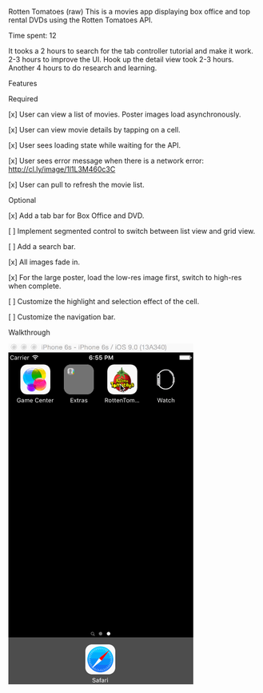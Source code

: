 Rotten Tomatoes (raw)
This is a movies app displaying box office and top rental DVDs using the Rotten Tomatoes API.

Time spent: 12  

It tooks a 2 hours to search for the tab controller tutorial and make it work. 2-3 hours to improve the UI.
Hook up the detail view took 2-3 hours. Another 4 hours to do research and learning. 

Features

Required

[x] User can view a list of movies. Poster images load asynchronously.<br>

[x] User can view movie details by tapping on a cell.<br>

[x] User sees loading state while waiting for the API.<br>

[x] User sees error message when there is a network error: http://cl.ly/image/1l1L3M460c3C<br>

[x] User can pull to refresh the movie list.

Optional

[x] Add a tab bar for Box Office and DVD.

[ ] Implement segmented control to switch between list view and grid view.

[ ] Add a search bar.

[x] All images fade in.

[x] For the large poster, load the low-res image first, switch to high-res when complete.

[ ] Customize the highlight and selection effect of the cell.

[ ] Customize the navigation bar.

Walkthrough

<img src="https://raw.githubusercontent.com/cassiomo/rottentomatoes/master/rottentomatoes.gif">
